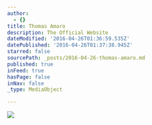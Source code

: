 ```yaml
---
author:
  - {}
title: Thomas Amaro
description: The Official Website
dateModified: '2016-04-26T01:36:59.535Z'
datePublished: '2016-04-26T01:37:38.945Z'
starred: false
sourcePath: _posts/2016-04-26-thomas-amaro.md
published: true
inFeed: true
hasPage: false
inNav: false
_type: MediaObject

---
```

![](https://the-grid-user-content.s3-us-west-2.amazonaws.com/08889d05-72ec-4d6a-8d2a-d45dc5156290.jpg)